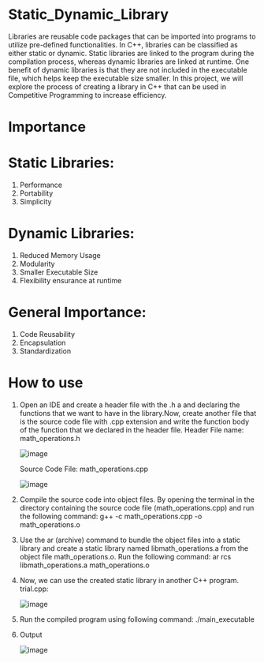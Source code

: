 # Static_Dynamic_Library
Libraries are reusable code packages that can be imported into programs to utilize pre-defined functionalities. In C++, libraries can be classified as either static or dynamic. Static libraries are linked to the program during the compilation process, whereas dynamic libraries are linked at runtime. One benefit of dynamic libraries is that they are not included in the executable file, which helps keep the executable size smaller. In this project, we will explore the process of creating a library in C++ that can be used in Competitive Programming to increase efficiency. 
# Importance
   # Static Libraries:
1. Performance
2. Portability
3. Simplicity
# Dynamic Libraries:
1. Reduced Memory Usage
2. Modularity
3. Smaller Executable Size
4. Flexibility ensurance at runtime
# General Importance:
1. Code Reusability
2. Encapsulation
3. Standardization
# How to use
1. Open an IDE and create a header file with the .h a and declaring the functions that we want to have in the library.Now, create another file that is the source code file with .cpp extension and write the function body of the function that we declared in the header file.
     Header File name: math_operations.h

   ![image](https://github.com/user-attachments/assets/3672b189-71a0-4f8f-a01d-0192d24b92c0)

     Source Code File: math_operations.cpp

   ![image](https://github.com/user-attachments/assets/2b0bf5bd-2e7a-462a-8558-e8a9d5944822)
2. Compile the source code into object files. By opening the terminal in the directory containing the source code file (math_operations.cpp) and run the following command:
      g++ -c math_operations.cpp -o math_operations.o
      
3. Use the ar (archive) command to bundle the object files into a static library and create a static library named libmath_operations.a from the object file math_operations.o. Run the following command:
      ar rcs libmath_operations.a math_operations.o
4. Now, we can use the created static library in another C++ program.
      trial.cpp:

   ![image](https://github.com/user-attachments/assets/ee0ea490-33c2-4b55-b0d6-e728b643d3ed)
6. Run the compiled program using following command:
      ./main_executable
7. Output

   ![image](https://github.com/user-attachments/assets/fbe52991-44c3-40ca-bcec-7cf3392e061b)
